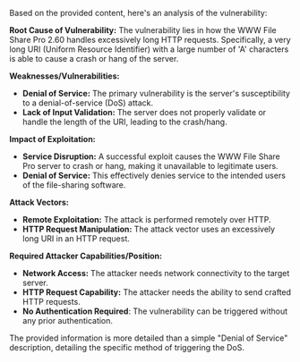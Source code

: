 Based on the provided content, here's an analysis of the vulnerability:

**Root Cause of Vulnerability:** The vulnerability lies in how the WWW File Share Pro 2.60 handles excessively long HTTP requests. Specifically, a very long URI (Uniform Resource Identifier) with a large number of 'A' characters is able to cause a crash or hang of the server.

**Weaknesses/Vulnerabilities:**
*   **Denial of Service:** The primary vulnerability is the server's susceptibility to a denial-of-service (DoS) attack.
*   **Lack of Input Validation:** The server does not properly validate or handle the length of the URI, leading to the crash/hang.

**Impact of Exploitation:**
*   **Service Disruption:** A successful exploit causes the WWW File Share Pro server to crash or hang, making it unavailable to legitimate users.
*   **Denial of Service:**  This effectively denies service to the intended users of the file-sharing software.

**Attack Vectors:**
*   **Remote Exploitation:** The attack is performed remotely over HTTP.
*   **HTTP Request Manipulation:** The attack vector uses an excessively long URI in an HTTP request.

**Required Attacker Capabilities/Position:**
*   **Network Access:** The attacker needs network connectivity to the target server.
*   **HTTP Request Capability:** The attacker needs the ability to send crafted HTTP requests.
*  **No Authentication Required**: The vulnerability can be triggered without any prior authentication.

The provided information is more detailed than a simple "Denial of Service" description, detailing the specific method of triggering the DoS.